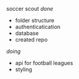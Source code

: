 soccer scout
*done*
- folder structure
- authenticatication
- database
- created repo

*doing*
- api for football leagues
- styling

